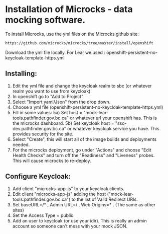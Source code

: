 # Installation of Microcks  - data mocking software.
To install Microcks, use the yml files on the Microcks github site:

	https://github.com/microcks/microcks/tree/master/install/openshift

Download the yml file locally. For Lear we used
:
	openshift-persistent-no-keycloak-template-https.yml
	
## Installing:
1) Edit the yml file and change the keycloak realm to sbc (or whatever realm you want to use from keycloak)
2) In openshift go to "Add to Project"
3) Select "Import yaml/Json" from the drop down.
4) Choose a yml file (openshift-persistent-no-keycloak-template-https.yml)
5) Fill in some values:
5a) Set host = "mock-lear-tools.pathfinder.gov.bc.ca" or whatever url your openshift has. This is the microcks dashboard.
5b) Set keycloak host = "sso-dev.pathfinder.gov.bc.ca" or whatever keycloak service you have. This provides security for the site.
6) Select "Create", this will start all of the image builds and deployments needed.
7) For the microcks deployment, go under "Actions" and choose "Edit Health Checks" and turn off the "Readiness" and "Liveness" probes. This will cause microcks to re-deploy.


## Configure Keycloak:
1) Add client "microcks-app-js" to your keycloak clients.
2) Edit client "microcks-app-js" adding the host ("mock-lear-tools.pathfinder.gov.bc.ca") to the list of Valid Redirect URIs.
3) Set baseURL=/* , Admin URL=/ , Web Origins=* . (The same as other sites)
4) Set the Access Type = public
5) Add an user to keycloak (or use your idir). This is really an admin account so someone can't mess with your mock JSON.



